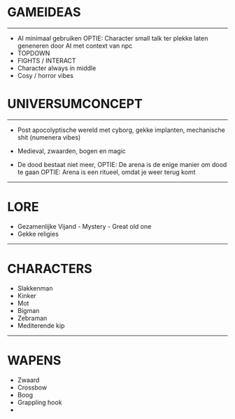 # GAMEIDEAS
----------------------------------------------------------------
 - AI minimaal gebruiken
  OPTIE: Character small talk ter plekke laten geneneren door AI met context van npc
 - TOPDOWN
 - FIGHTS / INTERACT
 - Character always in middle
 - Cosy / horror vibes

# UNIVERSUMCONCEPT
----------------------------------------------------------------
 - Post apocolyptische wereld met cyborg, gekke implanten, mechanische shit (numenera vibes)
 - Medieval, zwaarden, bogen en magic
 
- De dood bestaat niet meer, 
   OPTIE: De arena is de enige manier om dood te gaan
   OPTIE: Arena is een ritueel, omdat je weer terug komt
----------------------------------------------------------------
# LORE
 - Gezamenlijke Vijand - Mystery - Great old one 
 - Gekke religies
----------------------------------------------------------------
# CHARACTERS
 - Slakkenman
 - Kinker
 - Mot
 - Bigman
 - Zebraman
 - Mediterende kip
----------------------------------------------------------------
# WAPENS
 - Zwaard
 - Crossbow
 - Boog
 - Grappling hook
 - 

